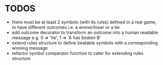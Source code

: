# TODOS

- there must be at least 2 symbols (with its rules) defined in a real game, to have different outcomes i.e. a winner/loser or a tie
- add outcome decorator to transform an outcome into a human readable message e.g. 0 => 'tie', 1 => 'A has beaten B'
- extend rules structure to define beatable symbols with a corresponding winning message
- refactor symbol comparator function to cater for extending rules structure
